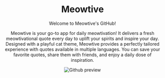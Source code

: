 <div align="center">
  <h1 align="center">Meowtive</h1>
  
  

Welcome to Meowtive's GitHub!

Meowtive is your go-to app for daily meowtivation! It delivers a fresh meowtivational quote every day to uplift your spirits and inspire your day. Designed with a playful cat theme, Meowtive provides a perfectly tailored experience with quotes available in multiple languages. You can save your favorite quotes, share them with friends, and enjoy a daily dose of inspiration.

![Github preview](https://github.com/user-attachments/assets/c1c6fec6-0f8d-418e-8961-54d95f41efb0)

</div>
